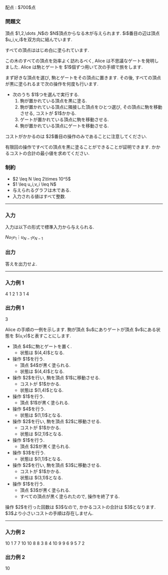 
<div>

<span>

<span>

<p>
配点 : $700$点
</p>

<div>

<section>

### **問題文**

<p>
頂点 $1,2,\dots ,N$の $N$頂点からなる木が与えられます. $i$番目の辺は頂点 $u_i,v_i$を双方向に結んでいます.
</p>

<p>
すべての頂点ははじめ白に塗られています.
</p>

<p>
この木のすべての頂点を効率よく訪れるべく, Alice は不思議なゲートを発明しました. Alice は駒とゲートを $1$個ずつ用いて次の手順で旅をします.
</p>

<p>
まず好きな頂点を選び, 駒とゲートをその頂点に置きます. その後, すべての頂点が黒に塗られるまで次の操作を何度も行います.
</p>

<ul>

<li>
次のうち $1$つを選んで実行する.
<ol>

<li>
駒が置かれている頂点を黒に塗る.
</li>

<li>
駒が置かれている頂点に隣接した頂点をひとつ選び, その頂点に駒を移動させる, コストが $1$かかる.
</li>

<li>
ゲートが置かれている頂点に駒を移動させる.
</li>

<li>
駒が置かれている頂点にゲートを移動させる.
</li>

</ol>

</li>

</ul>

<p>
コストがかかるのは $2$番目の操作のみであることに注意してください.
</p>

<p>
有限回の操作ですべての頂点を黒に塗ることができることが証明できます. かかるコストの合計の最小値を求めてください.
</p>

</section>

</div>

<div>

<section>

### **制約**

<ul>

<li>
$2 \leq N \leq 2\times 10^5$
</li>

<li>
$1 \leq u_i,v_i \leq N$
</li>

<li>
与えられるグラフは木である.
</li>

<li>
入力される値はすべて整数.
</li>

</ul>

</section>

</div>

---

<div>

<div>

<section>

### **入力**

<p>
入力は以下の形式で標準入力から与えられる.
</p>

<div>

$N$$u_1$$v_1$$\vdots$$u_{N-1}$$v_{N-1}$
</div>

</section>

</div>

<div>

<section>

### **出力**

<p>
答えを出力せよ.
</p>

</section>

</div>

</div>

---

<div>

<section>

### **入力例 1**

<div>

4
1 2
1 3
1 4

</div>

</section>

</div>

<div>

<section>

### **出力例 1**

<div>

3

</div>

<p>
Alice の手順の一例を示します. 駒が頂点 $u$にありゲートが頂点 $v$にある状態を $(u,v)$と表すことにします.
</p>

<ul>

<li>
頂点 $4$に駒とゲートを置く.
<ul>

<li>
状態は $(4,4)$となる.
</li>

</ul>

</li>

<li>
操作 $1$を行う.
<ul>

<li>
頂点 $4$が黒く塗られる.
</li>

<li>
状態は $(4,4)$となる.
</li>

</ul>

</li>

<li>
操作 $2$を行い, 駒を頂点 $1$に移動させる.
<ul>

<li>
コストが $1$かかる.
</li>

<li>
状態は $(1,4)$となる.
</li>

</ul>

</li>

<li>
操作 $1$を行う.
<ul>

<li>
頂点 $1$が黒く塗られる.
</li>

</ul>

</li>

<li>
操作 $4$を行う.
<ul>

<li>
状態は $(1,1)$となる.
</li>

</ul>

</li>

<li>
操作 $2$を行い, 駒を頂点 $2$に移動させる.
<ul>

<li>
コストが $1$かかる.
</li>

<li>
状態は $(2,1)$となる.
</li>

</ul>

</li>

<li>
操作 $1$を行う.
<ul>

<li>
頂点 $2$が黒く塗られる.
</li>

</ul>

</li>

<li>
操作 $3$を行う.
<ul>

<li>
状態は $(1,1)$となる.
</li>

</ul>

</li>

<li>
操作 $2$を行い, 駒を頂点 $3$に移動させる.
<ul>

<li>
コストが $1$かかる.
</li>

<li>
状態は $(3,1)$となる.
</li>

</ul>

</li>

<li>
操作 $1$を行う.
<ul>

<li>
頂点 $3$が黒く塗られる.
</li>

<li>
すべての頂点が黒く塗られたので, 操作を終了する.
</li>

</ul>

</li>

</ul>

<p>
操作 $2$を行った回数は $3$なので, かかるコストの合計は $3$となります. $3$より小さいコストの手順は存在しません.
</p>

</section>

</div>

---

<div>

<section>

### **入力例 2**

<div>

10
1 7
7 10
10 8
8 3
8 4
10 9
9 6
9 5
7 2

</div>

</section>

</div>

<div>

<section>

### **出力例 2**

<div>

10

</div>

</section>

</div>

</span>

</span>

</div>
